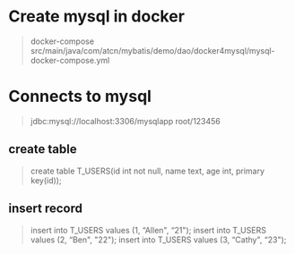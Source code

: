 # Create mysql in docker
> docker-compose src/main/java/com/atcn/mybatis/demo/dao/docker4mysql/mysql-docker-compose.yml

# Connects to mysql
> jdbc:mysql://localhost:3306/mysqlapp
> root/123456

## create table
> create table T_USERS(id int not null, name text, age int, primary key(id));
 
## insert record
> insert into T_USERS values (1, “Allen", “21");
> insert into T_USERS values (2, “Ben", "22");
> insert into T_USERS values (3, “Cathy", “23");
